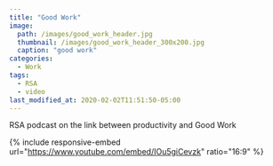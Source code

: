 ```yaml
---
title: "Good Work"
image: 
  path: /images/good_work_header.jpg
  thumbnail: /images/good_work_header_300x200.jpg
  caption: "good work"
categories:
  - Work
tags:
  - RSA
  - video
last_modified_at: 2020-02-02T11:51:50-05:00
---
```


RSA podcast on the link between productivity and Good Work

{% include responsive-embed url="https://www.youtube.com/embed/IOu5giCevzk" ratio="16:9" %}